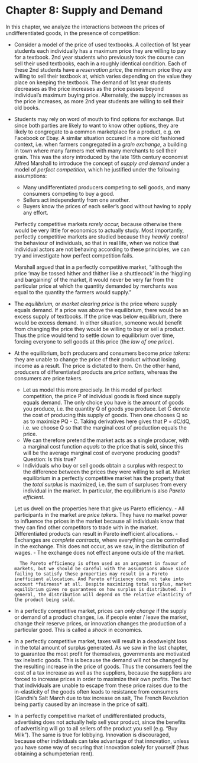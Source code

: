# Chapter 8: Supply and Demand

In this chapter, we analyze the interactions between the prices of undifferentiated goods, in the presence of competition:

- Consider a model of the price of used textbooks. A collection of 1st year students each individually has a maximum price they are willing to pay for a textbook. 2nd year students who previously took the course can sell their used textbooks, each in a roughly identical condition. Each of these 2nd students have a *reservation price*, the minimum price they are willing to sell their textbook at, which varies depending on the value they place on keeping the textbook. The demand of 1st year students decreases as the price increases as the price passes beyond individual’s maximum buying price. Alternately, the supply increases as the price increases, as more 2nd year students are willing to sell their old books.
- Students may rely on word of mouth to find options for exchange. But since both parties are likely to want to know other options, they are likely to congregate to a common marketplace for a product, e.g. on Facebook or Ebay. A similar situation occured in a more old fashioned context, i.e. when farmers congregated in a *grain exchange*, a building in town where many farmers met with many merchants to sell their grain. This was the story introduced by the late 19th century economist Alfred Marshall to introduce the concept of *supply and demand* under a model of *perfect competition,* which he justified under the following assumptions:
    - Many undifferentiated producers competing to sell goods, and many consumers competing to buy a good.
    - Sellers act independently from one another.
    - Buyers know the prices of each seller’s good without having to apply any effort.
    
    Perfectly competitive markets *rarely occur,* because otherwise there would be very little for economics to actually study. Most importantly, perfectly competitive markets are studied because they *heavily control* the behaviour of individuals, so that in real life, when we notice that individual actors are not behaving according to these principles, we can try and investigate how perfect competition fails.
    
    Marshall argued that in a perfectly competitive market, “although the price ‘may be tossed hither and thither like a shuttlecock’ in the ‘higgling and bargaining’ of the market, it would never be very far from the particular price at which the quantity demanded by merchants was equal to the quantity the farmers would supply.”
    
- The *equilibrium,* or *market clearing price* is the price where supply equals demand. If a price was above the equilibrium, there would be an excess supply of textbooks. If the price was below equilibrium, there would be excess demand. In either situation, someone would benefit from changing the price they would be willing to buy or sell a product. Thus the price would tend to settle down to equilibrium over time, forcing everyone to sell goods at this price (the *law of one price*).
- At the equilibrium, both producers and consumers become *price takers:* they are unable to change the price of their product without losing income as a result. The price is dictated to them. On the other hand, producers of differentiated products are *price setters*, whereas the consumers are price takers.
    - Let us model this more precisely. In this model of perfect competition, the price P of individual goods is fixed since supply equals demand. The only choice you have is the amount of goods you produce, i.e. the quantity Q of goods you produce. Let C denote the cost of producing this supply of goods. Then one chooses Q so as to maximize PQ - C. Taking derivatives here gives that P = dC/dQ, i.e. we choose Q so that the marginal cost of production equals the price.
    - We can therefore pretend the market acts as a single producer, with a marginal cost function *equals* to the price that is sold, since this will be the average marginal cost of everyone producing goods? Question: Is this true?
    - Individuals who buy or sell goods obtain a surplus with respect to the difference between the prices they were willing to sell at. Market equilibrium in a perfectly competitive market has the property that the *total surplus* is maximized, i.e. the sum of surpluses from every individual in the market. In particular, the equilibrium is also *Pareto efficient*.
    
    Let us dwell on the properties here that give us Pareto efficiency.
        - All participants in the market are *price takers*. They have no market power to influence the prices in the market because all individuals know that they can find other competitors to trade with in the market. Differentiated products can result in Pareto inefficient allocations.
        - Exchanges are *complete contracts*, where everything can be controlled in the exchange. This does not occur, as we saw, in the distribution of wages.
        - The exchange does not effect anyone outside of the market.
        
        The Pareto efficiency is often used as an argument in favour of markets, but we should be careful with the assumptions above since failing to satisfy these properties may result in a Pareto inefficient allocation. And Pareto efficiency does not take into account *fairness* at all. Despite maximizing total surplus, market equilibrium gives no guarantees on how surplus is distributed. In general, the distribution will depend on the relative elasticity of the product being sold. 
        
- In a perfectly competitive market, prices can *only change* if the supply or demand of a product changes, i.e. if people enter / leave the market, change their reserve prices, or innovation changes the production of a particular good. This is called a *shock* in economics.
- In a perfectly competitive market, taxes will result in a deadweight loss in the total amount of surplus generated. As we saw in the last chapter, to guarantee the most profit for themselves, governments are motivated tax inelastic goods. This is because the demand will not be changed by the resulting increase in the price of goods. Thus the consumers feel the cost of a tax increase as well as the suppliers, because the suppliers are forced to increase prices in order to maximize their own profits. The fact that individuals are unable to escape from these price raises due to the in-elasticity of the goods often leads to resistance from consumers (Gandhi’s Salt March due to tax increase on salt, The French Revolution being partly caused by an increase in the price of salt).
- In a perfectly competitive market of undifferentiated products, advertising does not actually help sell your product, since the benefits of advertising will go to all sellers of the product you sell (e.g. “Buy Milk”). The same is true for lobbying. Innovation is discouraged, because other individuals can take advantage of that innovation, unless you have some way of securing that innovation solely for yourself (thus obtaining a schumpeterian rent).
